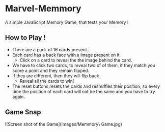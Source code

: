 # Marvel-Memmory
A simple JavaScript Memory Game, that tests your Memory ! 

## How to Play ! 

- There are a pack of 16 cards present. 
- Each card has a back face with a image present on it. 
  - Click on a card to reveal the the image behind the card.
- We have to click two cards, to reveal two of of them, if they match you score a point and they remain flipped. 
- If they are different, then they will flip back .
  - Reveal all the cards to win!
- The reset buttons resets the cards and reshuffles their position, so every time the position of each card will not be the same and you have to try again.

## Game Snap

![Screen shot of the Game](Images/Memmory\ Game.jpg)
